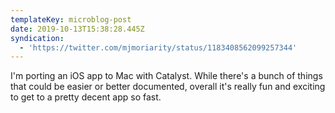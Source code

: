```yaml
---
templateKey: microblog-post
date: 2019-10-13T15:38:28.445Z
syndication:
  - 'https://twitter.com/mjmoriarity/status/1183408562099257344'
---
```


I'm porting an iOS app to Mac with Catalyst. While there's a bunch of things that could be easier or better documented, overall it's really fun and exciting to get to a pretty decent app so fast.
